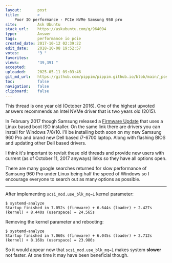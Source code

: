 ```yaml
---
layout:       post
title:        >
    Poor IO performance - PCIe NVMe Samsung 950 pro
site:         Ask Ubuntu
stack_url:    https://askubuntu.com/q/964094
type:         Answer
tags:         performance io pcie
created_date: 2017-10-12 02:39:22
edit_date:    2018-10-08 19:52:57
votes:        "3 "
favorites:    
views:        "39,391 "
accepted:     
uploaded:     2025-05-11 09:03:46
git_md_url:   https://github.com/pippim/pippim.github.io/blob/main/_posts/2017/2017-10-12-Poor-IO-performance-PCIe-NVMe-Samsung-950-pro.md
toc:          false
navigation:   false
clipboard:    false
---
```


This thread is one year old (October 2016). One of the highest upvoted answers recommends an Intel NVMe driver that is two years old (2015).

In February 2017 though Samsung released a [Firmware Update](http://www.samsung.com/semiconductor/minisite/ssd/download/tools.html) that uses a Linux based boot ISO installer. On the same link there are drivers you can install for Windows 7/8/10. I'll be installing both soon on my new Samsung 960 Pro and brand new Dell based i7-6700 laptop. Along with flashing BIOS and updating other Dell based drivers.

I think it's important to revisit these old threads and provide new users with current (as of October 11, 2017 anyways) links so they have all options open.

There are many google searches returned for slow performance of Samsung 960 Pro under Linux being half the speed of Windows so I encourage everyone to search out as many options as possible.


----------

After implementing `scsi_mod.use_blk_mq=1` kernel parameter:

``` 
$ systemd-analyze
Startup finished in 7.052s (firmware) + 6.644s (loader) + 2.427s (kernel) + 8.440s (userspace) = 24.565s
```

Removing the kernel parameter and rebooting:

``` 
$ systemd-analyze
Startup finished in 7.060s (firmware) + 6.045s (loader) + 2.712s (kernel) + 8.168s (userspace) = 23.986s
```

So it would appear now that `scsi_mod.use_blk_mq=1` makes system **slower** not faster. At one time it may have been beneficial though.
